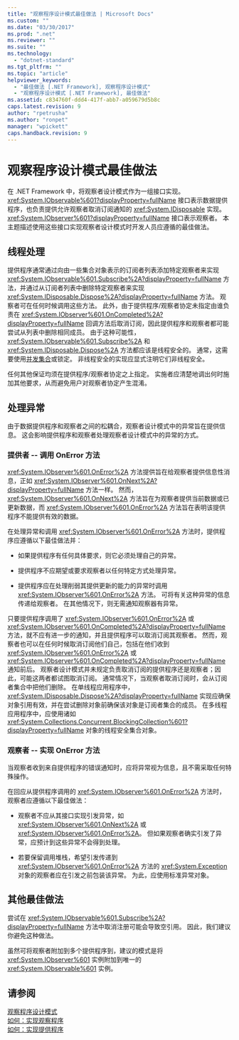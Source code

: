 ```yaml
---
title: "观察程序设计模式最佳做法 | Microsoft Docs"
ms.custom: ""
ms.date: "03/30/2017"
ms.prod: ".net"
ms.reviewer: ""
ms.suite: ""
ms.technology: 
  - "dotnet-standard"
ms.tgt_pltfrm: ""
ms.topic: "article"
helpviewer_keywords: 
  - "最佳做法 [.NET Framework], 观察程序设计模式"
  - "观察程序设计模式 [.NET Framework], 最佳做法"
ms.assetid: c834760f-ddd4-417f-abb7-a059679d5b8c
caps.latest.revision: 9
author: "rpetrusha"
ms.author: "ronpet"
manager: "wpickett"
caps.handback.revision: 9
---
```

# 观察程序设计模式最佳做法
在 .NET Framework 中，将观察者设计模式作为一组接口实现。  <xref:System.IObservable%601?displayProperty=fullName> 接口表示数据提供程序，也负责提供允许观察者取消订阅通知的 <xref:System.IDisposable> 实现。  <xref:System.IObserver%601?displayProperty=fullName> 接口表示观察者。  本主题描述使用这些接口实现观察者设计模式时开发人员应遵循的最佳做法。  
  
## 线程处理  
 提供程序通常通过向由一些集合对象表示的订阅者列表添加特定观察者来实现 <xref:System.IObservable%601.Subscribe%2A?displayProperty=fullName> 方法，并通过从订阅者列表中删除特定观察者来实现 <xref:System.IDisposable.Dispose%2A?displayProperty=fullName> 方法。  观察者可在任何时候调用这些方法。  此外，由于提供程序\/观察者协定未指定由谁负责在 <xref:System.IObserver%601.OnCompleted%2A?displayProperty=fullName> 回调方法后取消订阅，因此提供程序和观察者都可能尝试从列表中删除相同成员。  由于这种可能性，<xref:System.IObservable%601.Subscribe%2A> 和 <xref:System.IDisposable.Dispose%2A> 方法都应该是线程安全的。  通常，这需要使用[并发集合](../../../docs/standard/parallel-programming/data-structures-for-parallel-programming.md)或锁定。  非线程安全的实现应显式注明它们非线程安全。  
  
 任何其他保证均须在提供程序\/观察者协定之上指定。  实施者应清楚地调出何时施加其他要求，从而避免用户对观察者协定产生混淆。  
  
## 处理异常  
 由于数据提供程序和观察者之间的松耦合，观察者设计模式中的异常旨在提供信息。  这会影响提供程序和观察者处理观察者设计模式中的异常的方式。  
  
### 提供者 \-\- 调用 OnError 方法  
 <xref:System.IObserver%601.OnError%2A> 方法提供旨在给观察者提供信息性消息，正如 <xref:System.IObserver%601.OnNext%2A?displayProperty=fullName> 方法一样。  然而，<xref:System.IObserver%601.OnNext%2A> 方法旨在为观察者提供当前数据或已更新数据，而 <xref:System.IObserver%601.OnError%2A> 方法旨在表明该提供程序不能提供有效的数据。  
  
 在处理异常和调用 <xref:System.IObserver%601.OnError%2A> 方法时，提供程序应遵循以下最佳做法并：  
  
-   如果提供程序有任何具体要求，则它必须处理自己的异常。  
  
-   提供程序不应期望或要求观察者以任何特定方式处理异常。  
  
-   提供程序应在处理削弱其提供更新的能力的异常时调用 <xref:System.IObserver%601.OnError%2A> 方法。  可将有关这种异常的信息传递给观察者。  在其他情况下，则无需通知观察器有异常。  
  
 只要提供程序调用了 <xref:System.IObserver%601.OnError%2A> 或 <xref:System.IObserver%601.OnCompleted%2A?displayProperty=fullName> 方法，就不应有进一步的通知，并且提供程序可以取消订阅其观察者。  然而，观察者也可以在任何时候取消订阅他们自己，包括在他们收到 <xref:System.IObserver%601.OnError%2A> 或<xref:System.IObserver%601.OnCompleted%2A?displayProperty=fullName> 通知前后。  观察者设计模式并未规定负责取消订阅的提供程序还是观察者；因此，可能这两者都试图取消订阅。  通常情况下，当观察者取消订阅时，会从订阅者集合中把他们删除。  在单线程应用程序中，<xref:System.IDisposable.Dispose%2A?displayProperty=fullName> 实现应确保对象引用有效，并在尝试删除对象前确保该对象是订阅者集合的成员。  在多线程应用程序中，应使用诸如 <xref:System.Collections.Concurrent.BlockingCollection%601?displayProperty=fullName> 对象的线程安全集合对象。  
  
### 观察者 \-\- 实现 OnError 方法  
 当观察者收到来自提供程序的错误通知时，应将异常视为信息，且不需采取任何特殊操作。  
  
 在回应从提供程序调用的 <xref:System.IObserver%601.OnError%2A> 方法时，观察者应遵循以下最佳做法：  
  
-   观察者不应从其接口实现引发异常，如 <xref:System.IObserver%601.OnNext%2A> 或 <xref:System.IObserver%601.OnError%2A>。  但如果观察者确实引发了异常，应预计到这些异常不会得到处理。  
  
-   若要保留调用堆栈，希望引发传递到 <xref:System.IObserver%601.OnError%2A> 方法的 <xref:System.Exception> 对象的观察者应在引发之前包装该异常。  为此，应使用标准异常对象。  
  
## 其他最佳做法  
 尝试在 <xref:System.IObservable%601.Subscribe%2A?displayProperty=fullName> 方法中取消注册可能会导致空引用。  因此，我们建议你避免这种做法。  
  
 虽然可将观察者附加到多个提供程序到，建议的模式是将 <xref:System.IObserver%601> 实例附加到唯一的 <xref:System.IObservable%601> 实例。  
  
## 请参阅  
 [观察程序设计模式](../../../docs/standard/events/observer-design-pattern.md)   
 [如何：实现观察程序](../../../docs/standard/events/how-to-implement-an-observer.md)   
 [如何：实现提供程序](../../../docs/standard/events/how-to-implement-a-provider.md)